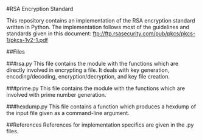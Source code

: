#RSA Encryption Standard

This repository contains an implementation of the RSA encryption standard
written in Python.  The implementation follows most of the guidelines and 
standards given in this document: 
ftp://ftp.rsasecurity.com/pub/pkcs/pkcs-1/pkcs-1v2-1.pdf

##Files

###rsa.py
This file contains the module with the functions which are directly involved in 
encrypting a file.  It deals with key generation, encoding/decoding, 
encryption/decryption, and key file creation.

###prime.py
This file contains the module with the functions which are involved with 
prime number generation.

###hexdump.py
This file contains a function which produces a hexdump of the input file given
as a command-line argument.

##References
References for implementation specifics are given in the .py files.
